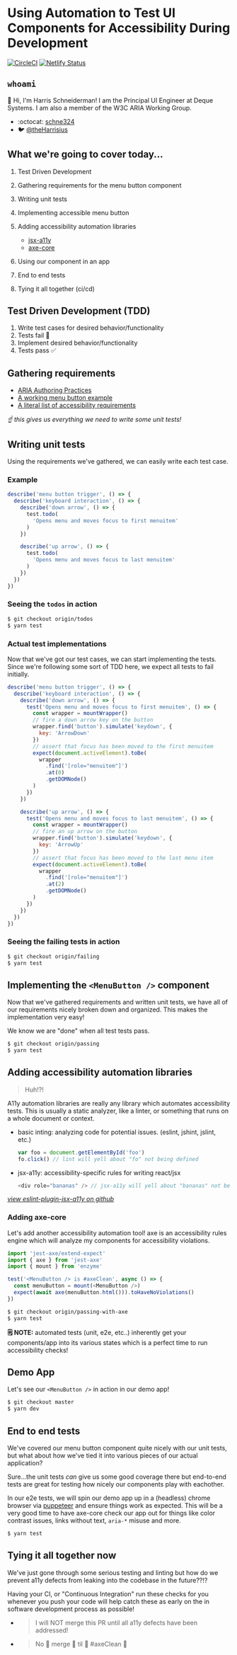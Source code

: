 # Using Automation to Test UI Components for Accessibility During Development

[![CircleCI](https://circleci.com/gh/dequelabs/csun20-aria-menu-button.svg?style=svg&circle-token=11839c557fcab06771b60bfa406fe1b897363682)](https://circleci.com/gh/dequelabs/csun20-aria-menu-button) [![Netlify Status](https://api.netlify.com/api/v1/badges/a20f03e4-ade4-4af1-ba8d-0542b71ca071/deploy-status)](https://app.netlify.com/sites/csun20-aria-menu-button/deploys)

## `whoami`

:wave: Hi, I'm Harris Schneiderman! I am the Principal UI Engineer at Deque Systems. I am also a member of the W3C ARIA Working Group.

- :octocat: [schne324](https://github.com/schne324)
- :bird: [@theHarrisius](https://twitter.com/theHarrisius)

## What we're going to cover today...

1. Test Driven Development
1. Gathering requirements for the menu button component
1. Writing unit tests
1. Implementing accessible menu button
1. Adding accessibility automation libraries

   - [jsx-a11y](https://github.com/evcohen/eslint-plugin-jsx-a11y#readme)
   - [axe-core](https://github.com/dequelabs/axe-core)

1. Using our component in an app
1. End to end tests
1. Tying it all together (ci/cd)

## Test Driven Development (TDD)

1. Write test cases for desired behavior/functionality
1. Tests fail :red_circle:
1. Implement desired behavior/functionality
1. Tests pass :white_check_mark:

## Gathering requirements

- [ARIA Authoring Practices](https://www.w3.org/TR/wai-aria-practices-1.1/)
- [A working menu button example](https://www.w3.org/TR/wai-aria-practices-1.1/examples/menu-button/menu-button-actions.html)
- [A literal list of accessibility requirements](https://www.w3.org/TR/wai-aria-practices-1.1/examples/menu-button/menu-button-actions.html#kbd_label)

_:point_up: this gives us everything we need to write some unit tests!_

## Writing unit tests

Using the requirements we've gathered, we can easily write each test case.

### Example

```js
describe('menu button trigger', () => {
  describe('keyboard interaction', () => {
    describe('down arrow', () => {
      test.todo(
        'Opens menu and moves focus to first menuitem'
      )
    })

    describe('up arrow', () => {
      test.todo(
        'Opens menu and moves focus to last menuitem'
      )
    })
  })
})
```

### Seeing the `todos` in action

```sh
$ git checkout origin/todos
$ yarn test
```

### Actual test implementations

Now that we've got our test cases, we can start implementing the tests. Since we're following some sort of TDD here, we expect all tests to fail initially.

```js
describe('menu button trigger', () => {
  describe('keyboard interaction', () => {
    describe('down arrow', () => {
      test('Opens menu and moves focus to first menuitem', () => {
        const wrapper = mountWrapper()
        // fire a down arrow key on the button
        wrapper.find('button').simulate('keydown', {
          key: 'ArrowDown'
        })
        // assert that focus has been moved to the first menuitem
        expect(document.activeElement).toBe(
          wrapper
            .find('[role="menuitem"]')
            .at(0)
            .getDOMNode()
        )
      })
    })

    describe('up arrow', () => {
      test('Opens menu and moves focus to last menuitem', () => {
        const wrapper = mountWrapper()
        // fire an up arrow on the button
        wrapper.find('button').simulate('keydown', {
          key: 'ArrowUp'
        })
        // assert that focus has been moved to the last menu item
        expect(document.activeElement).toBe(
          wrapper
            .find('[role="menuitem"]')
            .at(2)
            .getDOMNode()
        )
      })
    })
  })
})
```

### Seeing the failing tests in action

```sh
$ git checkout origin/failing
$ yarn test
```

## Implementing the `<MenuButton />` component

Now that we've gathered requirements and written unit tests, we have all of our requirements nicely broken down and organized. This makes the implementation very easy!

We know we are "done" when all test tests pass.

```sh
$ git checkout origin/passing
$ yarn test
```

## Adding accessibility automation libraries

> Huh!?!

A11y automation libraries are really any library which automates accessibility tests. This is usually a static analyzer, like a linter, or something that runs on a whole document or context.

- basic inting: analyzing code for potential issues. (eslint, jshint, jslint, etc.)
  ```js
  var foo = document.getElementById('foo')
  fo.click() // lint will yell about "fo" not being defined
  ```
- jsx-a11y: accessibility-specific rules for writing react/jsx
  ```js
  <div role="bananas" /> // jsx-a11y will yell about "bananas" not being a valid role
  ```

_[view eslint-plugin-jsx-a11y on github](https://github.com/evcohen/eslint-plugin-jsx-a11y)_

### Adding axe-core

Let's add another accessibility automation tool! axe is an accessibility rules engine which will analyze my components for accessibility violations.

```js
import 'jest-axe/extend-expect'
import { axe } from 'jest-axe'
import { mount } from 'enzyme'

test('<MenuButton /> is #axeClean', async () => {
  const menuButton = mount(<MenuButton />)
  expect(await axe(menuButton.html())).toHaveNoViolations()
})
```

```sh
$ git checkout origin/passing-with-axe
$ yarn test
```

**:spiral_notepad: NOTE:** automated tests (unit, e2e, etc..) inherently get your components/app into its various states which is a perfect time to run accessibility checks!

## Demo App

Let's see our `<MenuButton />` in action in our demo app!

```sh
$ git checkout master
$ yarn dev
```

## End to end tests

We've covered our menu button component quite nicely with our unit tests, but what about how we've tied it into various pieces of our actual application?

Sure...the unit tests _can_ give us some good coverage there but end-to-end tests are great for testing how nicely our components play with eachother.

In our e2e tests, we will spin our demo app up in a (headless) chrome browser via [puppeteer](https://github.com/puppeteer/puppeteer) and ensure things work as expected. This will be a very good time to have axe-core check our app out for things like color contrast issues, links without text, `aria-*` misuse and more.

```sh
$ yarn test
```

## Tying it all together now

We've just gone through some serious testing and linting but how do we prevent a11y defects from leaking into the codebase in the future??!?

Having your CI, or "Continuous Integration" run these checks for you whenever you push your code will help catch these as early on the in software development process as possible!

- > I will NOT merge this PR until all a11y defects have been addressed!
- > No :clap: merge :clap: til :clap: #axeClean :clap:
